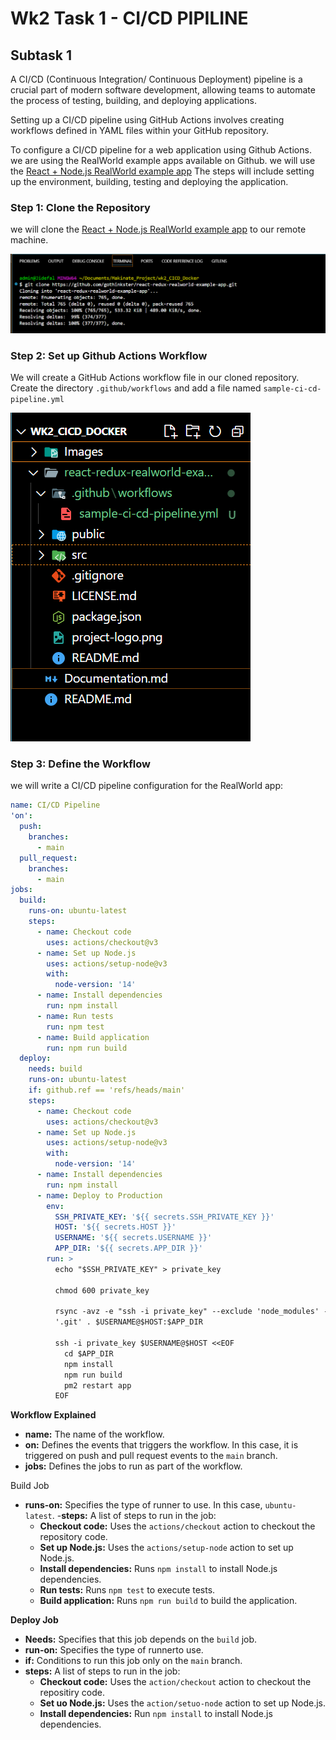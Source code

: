 # Wk2 Task 1 - CI/CD PIPILINE 

## Subtask 1 
A CI/CD (Continuous Integration/ Continuous Deployment) pipeline is a crucial part of modern software development, allowing teams to automate the process of testing, building, and deploying applications. 

Setting up a CI/CD pipeline using GitHub Actions involves creating workflows defined in YAML files within your GitHub repository. 

To configure a CI/CD pipeline for a web application using Github Actions. we are using the RealWorld example apps available on Github. we will use the [React + Node.js RealWorld example app](https://github.com/gothinkster/react-redux-realworld-example-app)
The steps will include setting up the environment, building, testing and deploying the application. 

### Step 1: Clone the Repository  

we will clone the [React + Node.js RealWorld example app](https://github.com/gothinkster/react-redux-realworld-example-app) to our remote machine. 

![Clone the Repo](<Images/SC 04 - Git clone the example app repo.PNG>)

### Step 2: Set up Github Actions Workflow
We will create a GitHub Actions workflow file in our cloned repository. Create the directory 
`.github/workflows` and add a file named `sample-ci-cd-pipeline.yml` 

![Yaml File created](<Images/SC 05 - Created the Yaml File.PNG>)

### Step 3: Define the Workflow 
we will write a CI/CD pipeline configuration for the RealWorld app: 

```yaml 
name: CI/CD Pipeline
'on':
  push:
    branches:
      - main
  pull_request:
    branches:
      - main
jobs:
  build:
    runs-on: ubuntu-latest
    steps:
      - name: Checkout code
        uses: actions/checkout@v3
      - name: Set up Node.js
        uses: actions/setup-node@v3
        with:
          node-version: '14'
      - name: Install dependencies
        run: npm install
      - name: Run tests
        run: npm test
      - name: Build application
        run: npm run build
  deploy:
    needs: build
    runs-on: ubuntu-latest
    if: github.ref == 'refs/heads/main'
    steps:
      - name: Checkout code
        uses: actions/checkout@v3
      - name: Set up Node.js
        uses: actions/setup-node@v3
        with:
          node-version: '14'
      - name: Install dependencies
        run: npm install
      - name: Deploy to Production
        env:
          SSH_PRIVATE_KEY: '${{ secrets.SSH_PRIVATE_KEY }}'
          HOST: '${{ secrets.HOST }}'
          USERNAME: '${{ secrets.USERNAME }}'
          APP_DIR: '${{ secrets.APP_DIR }}'
        run: >
          echo "$SSH_PRIVATE_KEY" > private_key

          chmod 600 private_key

          rsync -avz -e "ssh -i private_key" --exclude 'node_modules' --exclude
          '.git' . $USERNAME@$HOST:$APP_DIR

          ssh -i private_key $USERNAME@$HOST <<EOF
            cd $APP_DIR
            npm install
            npm run build
            pm2 restart app
          EOF
```
**Workflow Explained**
- **name:** The name of the workflow. 
- **on:** Defines the events that triggers the workflow. In this case, it is triggered on push and pull request events to the `main` branch. 
- **jobs:** Defines the jobs to run as part of the workflow. 

Build Job
- **runs-on:** Specifies the type of runner to use. In this case, `ubuntu-latest`.
-**steps:** A list of steps to run in the job:
    - **Checkout code:** Uses the `actions/checkout` action to checkout the repository code.
    - **Set up Node.js:** Uses the `actions/setup-node` action to set up Node.js. 
    - **Install dependencies:** Runs `npm install` to install Node.js dependencies. 
    - **Run tests:** Runs `npm test` to execute tests. 
    - **Build application:** Runs `npm run build` to build the application. 

**Deploy Job** 
- **Needs:** Specifies that this job depends on the `build` job.
- **run-on:** Specifies the type of runnerto use.
- **if:** Conditions to run this job only on the `main` branch.
- **steps:** A list of steps to run in the job:
    - **Checkout code:** Uses the `action/checkout` action to checkout the repositiry code. 
    - **Set uo Node.js:** Uses the `action/setuo-node` action to set up Node.js.
    - **Install dependencies:** Run `npm install` to install Node.js dependencies. 
      